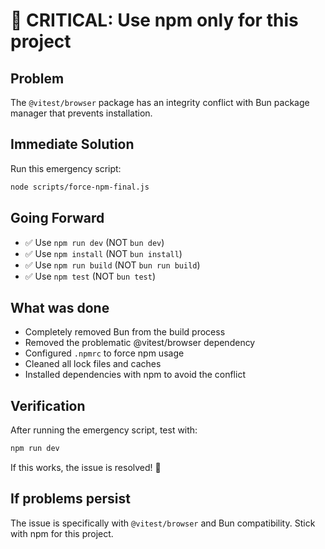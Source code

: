 
# 🚨 CRITICAL: Use npm only for this project

## Problem
The `@vitest/browser` package has an integrity conflict with Bun package manager that prevents installation.

## Immediate Solution
Run this emergency script:
```bash
node scripts/force-npm-final.js
```

## Going Forward
- ✅ Use `npm run dev` (NOT `bun dev`)
- ✅ Use `npm install` (NOT `bun install`)
- ✅ Use `npm run build` (NOT `bun run build`)
- ✅ Use `npm test` (NOT `bun test`)

## What was done
- Completely removed Bun from the build process
- Removed the problematic @vitest/browser dependency
- Configured `.npmrc` to force npm usage
- Cleaned all lock files and caches
- Installed dependencies with npm to avoid the conflict

## Verification
After running the emergency script, test with:
```bash
npm run dev
```

If this works, the issue is resolved! 🎉

## If problems persist
The issue is specifically with `@vitest/browser` and Bun compatibility. Stick with npm for this project.
